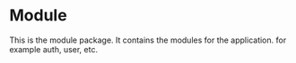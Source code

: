 # Module

This is the module package. It contains the modules for the application. for example auth, user, etc.
